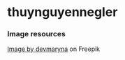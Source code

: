 # thuynguyennegler
### Image resources
<a href="https://www.freepik.com/free-photo/purple-nail-design-female-hand-with-purple-manicure-holding-tulip-flower_9131793.htm#query=nail%20design&position=2&from_view=search&track=ais&uuid=57a9387e-2625-4842-8864-b331de0fbb6e">Image by devmaryna</a> on Freepik